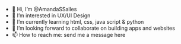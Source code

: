 - 👋 Hi, I’m @AmandaSSalles
- 👀 I’m interested in UX/UI Design
- 🌱 I’m currently learning html, css, java script & python
- 💞️ I’m looking forward to collaborate on building apps and websites
- 📫 How to reach me: send me a message here

<!---
AmandaSSalles/AmandaSSalles is a ✨ special ✨ repository because its `README.md` (this file) appears on your GitHub profile.
You can click the Preview link to take a look at your changes.
--->
